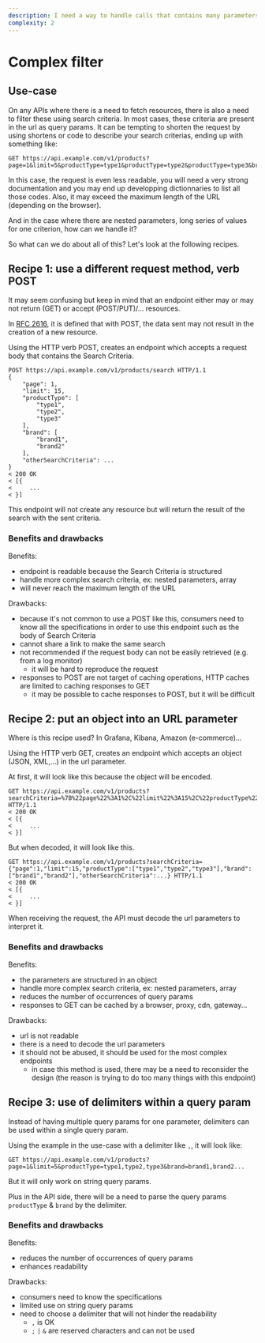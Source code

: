 ```yaml
---
description: I need a way to handle calls that contains many parameters in URL
complexity: 2
---
```


# Complex filter

## Use-case

On any APIs where there is a need to fetch resources, there is also a need to filter these using search criteria.
In most cases, these criteria are present in the url as query params.
It can be tempting to shorten the request by using shortens or code to describe your search criterias, ending up with something like:

```shell
GET https://api.example.com/v1/products?page=1&limit=5&productType=type1&productType=type2&productType=type3&brand=brand1&brand=brand2&...
```

In this case, the request is even less readable, you will need a very strong documentation and you may end up developping dictionnaries to list all those codes.
Also, it may exceed the maximum length of the URL (depending on the browser).

And in the case where there are nested parameters, long series of values for one criterion, how can we handle it?

So what can we do about all of this? Let's look at the following recipes.


## Recipe 1: use a different request method, verb POST

It may seem confusing but keep in mind that an endpoint either may or may not return (GET) or accept (POST/PUT)/... resources.

In [RFC 2616](http://www.rfcreader.com/#rfc2616_line2483), it is defined that with POST, the data sent may not result in the creation of a new resource.

Using the HTTP verb POST, creates an endpoint which accepts a request body that contains the Search Criteria.

```shell
POST https://api.example.com/v1/products/search HTTP/1.1
{
    "page": 1,
    "limit": 15,
    "productType": [
        "type1",
        "type2",
        "type3"
    ],
    "brand": [
        "brand1",
        "brand2"
    ],
    "otherSearchCriteria": ...
}
< 200 OK
< [{
<     ...
< }]
```

This endpoint will not create any resource but will return the result of the search with the sent criteria.


### Benefits and drawbacks

Benefits:
* endpoint is readable because the Search Criteria is structured
* handle more complex search criteria, ex: nested parameters, array
* will never reach the maximum length of the URL

Drawbacks:
* because it's not common to use a POST like this, consumers need to know all the specifications in order to use this endpoint such as the body of Search Criteria
* cannot share a link to make the same search
* not recommended if the request body can not be easily retrieved (e.g. from a log monitor)
    * it will be hard to reproduce the request
* responses to POST are not target of caching operations, HTTP caches are limited to caching responses to GET
    * it may be possible to cache responses to POST, but it will be difficult

## Recipe 2: put an object into an URL parameter

Where is this recipe used? In Grafana, Kibana, Amazon (e-commerce)...

Using the HTTP verb GET, creates an endpoint which accepts an object (JSON, XML,...) in the url parameter.

At first, it will look like this because the object will be encoded.

```shell
GET https://api.example.com/v1/products?searchCriteria=%7B%22page%22%3A1%2C%22limit%22%3A15%2C%22productType%22%3A%5B%22type1%22%2C%22type2%22%2C%22type3%22%5D%2C%22brand%22%3A%5B%22brand1%22%2C%22brand2%22%5D%2C%22otherSearchCriteria%22%3A...%7D HTTP/1.1
< 200 OK
< [{
<     ...
< }]
```

But when decoded, it will look like this.

```shell
GET https://api.example.com/v1/products?searchCriteria={"page":1,"limit":15,"productType":["type1","type2","type3"],"brand":["brand1","brand2"],"otherSearchCriteria":...} HTTP/1.1
< 200 OK
< [{
<     ...
< }]
```

When receiving the request, the API must decode the url parameters to interpret it.

### Benefits and drawbacks

Benefits:
* the parameters are structured in an object
* handle more complex search criteria, ex: nested parameters, array
* reduces the number of occurrences of query params
* responses to GET can be cached by a browser, proxy, cdn, gateway...

Drawbacks:
* url is not readable
* there is a need to decode the url parameters
* it should not be abused, it should be used for the most complex endpoints
    * in case this method is used, there may be a need to reconsider the design
      (the reason is trying to do too many things with this endpoint)

## Recipe 3: use of delimiters within a query param

Instead of having multiple query params for one parameter, delimiters can be used within a single query param.

Using the example in the use-case with a delimiter like `,`, it will look like:

```shell
GET https://api.example.com/v1/products?page=1&limit=5&productType=type1,type2,type3&brand=brand1,brand2...
```

But it will only work on string query params.

Plus in the API side, there will be a need to parse the query params `productType` & `brand` by the delimiter.

### Benefits and drawbacks

Benefits:
* reduces the number of occurrences of query params
* enhances readability

Drawbacks:
* consumers need to know the specifications
* limited use on string query params
* need to choose a delimiter that will not hinder the readability
    * `,` is OK
    * `;` `|` `&` are reserved characters and can not be used
